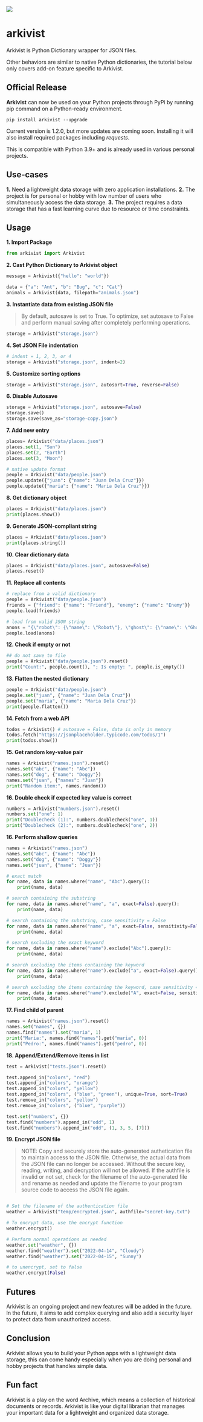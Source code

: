![](/resources/banner.png)

# arkivist
Arkivist is Python Dictionary wrapper for JSON files.

Other behaviors are similar to native Python dictionaries, the tutorial below only covers add-on feature specific to Arkivist.

## Official Release
**Arkivist** can now be used on your Python projects through PyPi by running pip command on a Python-ready environment.

`pip install arkivist --upgrade`

Current version is 1.2.0, but more updates are coming soon. Installing it will also install required packages including *requests*.

This is compatible with Python 3.9+ and is already used in various personal projects.

## Use-cases
**1.** Need a lightweight data storage with zero application installations. 
**2.** The project is for personal or hobby with low number of users who simultaneously access the data storage. 
**3.** The project requires a data storage that has a fast learning curve due to resource or time constraints. 

## Usage
**1. Import Package**
```python
from arkivist import Arkivist
```

**2. Cast Python Dictionary to Arkivist object**
```python
message = Arkivist({"hello": "world"})

data = {"a": "Ant", "b": "Bug", "c": "Cat"}
animals = Arkivist(data, filepath="animals.json")
```

**3. Instantiate data from existing JSON file**
> By default, autosave is set to True. To optimize, set autosave to False and perform manual saving after completely performing operations.
```python
storage = Arkivist("storage.json")
```

**4. Set JSON File indentation**
```python
# indent = 1, 2, 3, or 4
storage = Arkivist("storage.json", indent=2)
```

**5. Customize sorting options**
```python
storage = Arkivist("storage.json", autosort=True, reverse=False)
```

**6. Disable Autosave**
```python
storage = Arkivist("storage.json", autosave=False)
storage.save()
storage.save(save_as="storage-copy.json")
```

**7. Add new entry**
```python
places= Arkivist("data/places.json")
places.set(1, "Sun")
places.set(2, "Earth")
places.set(3, "Moon")

# native update format
people = Arkivist("data/people.json")
people.update({"juan": {"name": "Juan Dela Cruz"}})
people.update({"maria": {"name": "Maria Dela Cruz"}})
```

**8. Get dictionary object**
```python
places = Arkivist("data/places.json")
print(places.show())
```

**9. Generate JSON-compliant string**
```python
places = Arkivist("data/places.json")
print(places.string())
```

**10. Clear dictionary data**
```python
places = Arkivist("data/places.json", autosave=False)
places.reset()
```

**11. Replace all contents**
```python
# replace from a valid dictionary
people = Arkivist("data/people.json")
friends = {"friend": {"name": "Friend"}, "enemy": {"name": "Enemy"}}
people.load(friends)

# load from valid JSON string
anons = "{\"robot\": {\"name\": \"Robot\"}, \"ghost\": {\"name\": \"Ghost\"}}"
people.load(anons)
```

**12. Check if empty or not**
```python
## do not save to file
people = Arkivist("data/people.json").reset()
print("Count:", people.count(), "; Is empty: ", people.is_empty())
```

**13. Flatten the nested dictionary**
```python
people = Arkivist("data/people.json")
people.set("juan", {"name": "Juan Dela Cruz"})
people.set("maria", {"name": "Maria Dela Cruz"})
print(people.flatten())
```

**14. Fetch from a web API**
```python
todos = Arkivist() # autosave = False, data is only in memory
todos.fetch("https://jsonplaceholder.typicode.com/todos/1")
print(todos.show())
```

**15. Get random key-value pair**
```python
names = Arkivist("names.json").reset()
names.set("abc", {"name": "Abc"})
names.set("dog", {"name": "Doggy"})
names.set("juan", {"names": "Juan"})
print("Random item:", names.random())
```

**16. Double check if expected key value is correct**
```python
numbers = Arkivist("numbers.json").reset()
numbers.set("one": 1)
print("Doublecheck (1):", numbers.doublecheck("one", 1))
print("Doublecheck (2):", numbers.doublecheck("one", 2))
```

**16. Perform shallow queries**
```python
names = Arkivist("names.json")
names.set("abc", {"name": "Abc"})
names.set("dog", {"name": "Doggy"})
names.set("juan", {"name": "Juan"})

# exact match
for name, data in names.where("name", "Abc").query():
    print(name, data)

# search containing the substring
for name, data in names.where("name", "a", exact=False).query():
    print(name, data)

# search containing the substring, case sensitivity = False
for name, data in names.where("name", "a", exact=False, sensitivity=False).query():
    print(name, data)

# search excluding the exact keyword
for name, data in names.where("name").exclude("Abc").query():
    print(name, data)

# search excluding the items containing the keyword
for name, data in names.where("name").exclude("a", exact=False).query():
    print(name, data)

# search excluding the items containing the keyword, case sensitivity = False
for name, data in names.where("name").exclude("A", exact=False, sensitivity=False).query():
    print(name, data)
```

**17. Find child of parent**
```python
names = Arkivist("names.json").reset()
names.set("names", {})
names.find("names").set("maria", 1)
print("Maria:", names.find("names").get("maria", 0))
print("Pedro:", names.find("names").get("pedro", 0))
```

**18. Append/Extend/Remove items in list**
```python
test = Arkivist("tests.json").reset()

test.append_in("colors", "red")
test.append_in("colors", "orange")
test.append_in("colors", "yellow")
test.append_in("colors", ("blue", "green"), unique=True, sort=True)
test.remove_in("colors", "yellow")
test.remove_in("colors", ("blue", "purple"))

test.set("numbers", {})
test.find("numbers").append_in("odd", 1)
test.find("numbers").append_in("odd", (1, 3, 5, [7]))
```

**19. Encrypt JSON file**
> NOTE: Copy and securely store the auto-generated authetication file to maintain access to the JSON file. Otherwise, the actual data from the JSON file can no longer be accessed. Without the secure key, reading, writing, and decryption will not be allowed. If the authfile is invalid or not set, check for the filename of the auto-generated file and rename as needed and update the filename to your program source code to access the JSON file again.
```python

# Set the filename of the authentication file
weather = Arkivist("temp/encrypted.json", authfile="secret-key.txt")

# To encrypt data, use the encrypt function
weather.encrypt()

# Perform normal operations as needed
weather.set("weather", {})
weather.find("weather").set("2022-04-14", "Cloudy")
weather.find("weather").set("2022-04-15", "Sunny")

# to unencrypt, set to false
weather.encrypt(False)
```

## Futures
Arkivist is an ongoing project and new features will be added in the future. In the future, it aims to add complex querying and also add a security layer to protect data from unauthorized access.

## Conclusion
Arkivist allows you to build your Python apps with a lightweight data storage, this can come handy especially when you are doing personal and hobby projects that handles simple data.

## Fun fact
Arkivist is a play on the word Archive, which means a collection of historical documents or records. Arkivist is like your digital librarian that manages your important data for a lightweight and organized data storage.